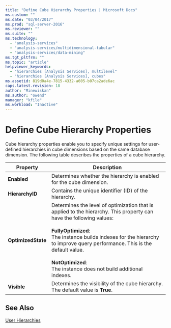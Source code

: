 ```yaml
---
title: "Define Cube Hierarchy Properties | Microsoft Docs"
ms.custom: ""
ms.date: "03/04/2017"
ms.prod: "sql-server-2016"
ms.reviewer: ""
ms.suite: ""
ms.technology: 
  - "analysis-services"
  - "analysis-services/multidimensional-tabular"
  - "analysis-services/data-mining"
ms.tgt_pltfrm: ""
ms.topic: "article"
helpviewer_keywords: 
  - "hierarchies [Analysis Services], multilevel"
  - "hierarchies [Analysis Services], cubes"
ms.assetid: 819d0a4e-7815-4332-a605-b07ca2ade6ac
caps.latest.revision: 18
author: "Minewiskan"
ms.author: "owend"
manager: "kfile"
ms.workload: "Inactive"
---
```

# Define Cube Hierarchy Properties
  Cube hierarchy properties enable you to specify unique settings for user-defined hierarchies in cube dimensions based on the same database dimension. The following table describes the properties of a cube hierarchy.  
  
|Property|Description|  
|--------------|-----------------|  
|**Enabled**|Determines whether the hierarchy is enabled for the cube dimension.|  
|**HierarchyID**|Contains the unique identifier (ID) of the hierarchy.|  
|**OptimizedState**|Determines the level of optimization that is applied to the hierarchy. This property can have the following values:<br /><br /> **FullyOptimized**:<br />                    The instance builds indexes for the hierarchy to improve query performance. This is the default value.<br /><br /> **NotOptimized**:<br />                    The instance does not build additional indexes.|  
|**Visible**|Determines the visibility of the cube hierarchy. The default value is **True**.|  
  
## See Also  
 [User Hierarchies](../../analysis-services/multidimensional-models-olap-logical-dimension-objects/user-hierarchies.md)  
  
  
